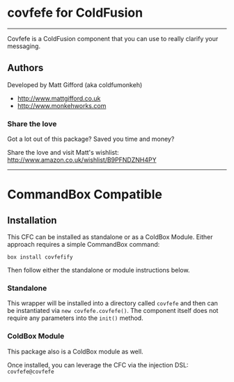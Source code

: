 # covfefe for ColdFusion

---

Covfefe is a ColdFusion component that you can use to really clarify your messaging.

## Authors

Developed by Matt Gifford (aka coldfumonkeh)

- http://www.mattgifford.co.uk
- http://www.monkehworks.com


### Share the love

Got a lot out of this package? Saved you time and money?

Share the love and visit Matt's wishlist: http://www.amazon.co.uk/wishlist/B9PFNDZNH4PY

---


# CommandBox Compatible

## Installation
This CFC can be installed as standalone or as a ColdBox Module. Either approach requires a simple CommandBox command:

`box install covfefify`

Then follow either the standalone or module instructions below.

### Standalone
This wrapper will be installed into a directory called `covfefe` and then can be instantiated via `new covfefe.covfefe()`. The component itself does not require any parameters into the `init()` method.

### ColdBox Module
This package also is a ColdBox module as well.

Once installed, you can leverage the CFC via the injection DSL: `covfefe@covfefe`
